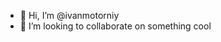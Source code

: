 - 👋 Hi, I’m @ivanmotorniy
- 💞️ I’m looking to collaborate on something cool

<!---
ivanmotorniy/ivanmotorniy is a ✨ special ✨ repository because its `README.md` (this file) appears on your GitHub profile.
You can click the Preview link to take a look at your changes.
--->
